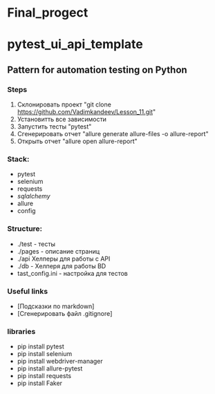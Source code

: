 # Final_progect
# pytest_ui_api_template

## Pattern for automation testing on Python

### Steps
1. Склонировать проект "git clone https://github.com/Vadimkandeev/Lesson_11.git"
2. Установитть все зависимости
3. Запустить тесты "pytest"
4. Сгенерировать отчет "allure generate allure-files -o allure-report"
5. Открыть отчет "allure open allure-report"

### Stack:
 - pytest
 - selenium
 - requests
 - _sqlalchemy_
 - allure
 - config

### Structure:
 - ./test - тесты
 - ./pages - описание страниц
 - ./api Хелперы для работы с API
 - ./db - Хелперя для работы BD
 - tast_config.ini - настройка для тестов

### Useful links
 - [Подсказки по markdown]
 - [Сгенерировать файл .gitignore]

### libraries
 - pip install pytest
 - pip install selenium
 - pip install webdriver-manager
 - pip install allure-pytest
 - pip install requests
 - pip install Faker